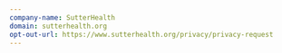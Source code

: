 ```yaml
---
company-name: SutterHealth
domain: sutterhealth.org
opt-out-url: https://www.sutterhealth.org/privacy/privacy-request
---
```





